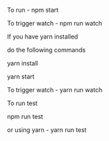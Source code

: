 To run - npm start

To trigger watch - npm run watch

If you have yarn installed

do the following commands

yarn install

yarn start

To trigger watch - yarn run watch


To run test

npm run test

or using yarn - yarn run test